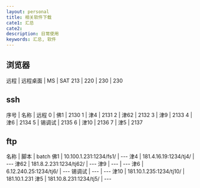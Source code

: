 ```yaml
---
layout: personal
title: 相关软件下载
cate1: 汇总
cate2: 
description: 日常使用
keywords: 汇总, 软件
---
```


## 浏览器

远程 | 远程桌面 | MS | SAT 
213 | 220 | 230 | 230

## ssh

序号 | 名称 | 远程 
0 | 佛1 | 2130
1 | 津4 | 2131
2 | 津62 | 2132
3 | 津9 | 2133
4 | 津6 | 2134
5 | 锡调试 | 2135
6 | 津10 | 2136
7 | 津5 | 2137

## ftp

名称 | 脚本 | batch 
佛1 | 10.100.1.231:1234/fs1/ | ---
津4 | 181.4.16.19:1234/tj4/ | ---
津62 | 181.8.2.231:1234/tj62/ | ---
津9 | ---  | ---
津6 | 6.12.240.25:1234/tj6/ | ---
锡调试 | --- | ---
津10 | 181.10.1.235:1234/tj10/ | 181.10.1.231
津5 | 181.10.8.231:1234/tj5/  | ---

